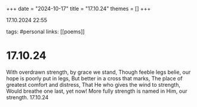 +++
date = "2024-10-17"
title = "17.10.24"
themes = []
+++

17.10.2024 22:55

tags: #personal
links: [[poems]]

# 17.10.24

With overdrawn strength, by grace we stand,
Though feeble legs belie, our hope is poorly put in legs,
But better in a cross that marks,
The place of greatest comfort and distress,
That He who gives the wind to strength,
Would breathe one last, yet now!
More fully strength is named in Him, our strength.
17.10.24

